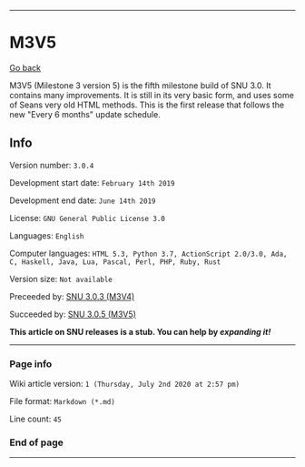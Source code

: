 
***

# M3V5

[Go back](https://github.com/seanpm2001/SNU/wiki/)

M3V5 (Milestone 3 version 5) is the fifth milestone build of SNU 3.0. It contains many improvements. It is still in its very basic form, and uses some of Seans very old HTML methods. This is the first release that follows the new "Every 6 months" update schedule.

## Info

Version number: `3.0.4`

Development start date: `February 14th 2019`

Development end date: `June 14th 2019`

License: `GNU General Public License 3.0`

Languages: `English`

Computer languages: `HTML 5.3, Python 3.7, ActionScript 2.0/3.0, Ada, C, Haskell, Java, Lua, Pascal, Perl, PHP, Ruby, Rust`

Version size: `Not available`

Preceeded by: [SNU 3.0.3 (M3V4)](https://github.com/seanpm2001/SNU/Wiki/M3V4)

Succeeded by: [SNU 3.0.5 (M3V5)](https://github.com/seanpm2001/SNU/Wiki/M3V6)

**This article on SNU releases is a stub. You can help by *expanding it!***

***

### Page info

Wiki article version: `1 (Thursday, July 2nd 2020 at 2:57 pm)`

File format: `Markdown (*.md)`

Line count: `45`

### End of page

***
